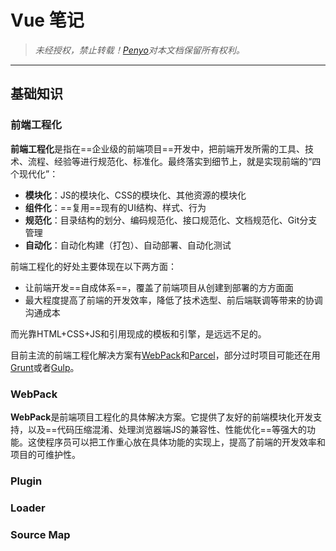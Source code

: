 # Vue 笔记

> *未经授权，禁止转载！[Penyo](https://github.com/penyoofficial)对本文档保留所有权利。*

---

## 基础知识

### 前端工程化

**前端工程化**是指在==企业级的前端项目==开发中，把前端开发所需的工具、技术、流程、经验等进行规范化、标准化。最终落实到细节上，就是实现前端的“四个现代化”：

- **模块化**：JS的模块化、CSS的模块化、其他资源的模块化
- **组件化**：==复用==现有的UI结构、样式、行为
- **规范化**：目录结构的划分、编码规范化、接口规范化、文档规范化、Git分支管理
- **自动化**：自动化构建（打包）、自动部署、自动化测试

前端工程化的好处主要体现在以下两方面：

- 让前端开发==自成体系==，覆盖了前端项目从创建到部署的方方面面
- 最大程度提高了前端的开发效率，降低了技术选型、前后端联调等带来的协调沟通成本

而光靠HTML+CSS+JS和引用现成的模板和引擎，是远远不足的。

目前主流的前端工程化解决方案有[WebPack](https://www.webpackjs.com/)和[Parcel](https://www.parceljs.cn/)，部分过时项目可能还在用[Grunt](https://www.parceljs.cn/)或者[Gulp](https://www.gulpjs.com.cn/)。

### WebPack

**WebPack**是前端项目工程化的具体解决方案。它提供了友好的前端模块化开发支持，以及==代码压缩混淆、处理浏览器端JS的兼容性、性能优化==等强大的功能。这使程序员可以把工作重心放在具体功能的实现上，提高了前端的开发效率和项目的可维护性。



### Plugin

### Loader

### Source Map
